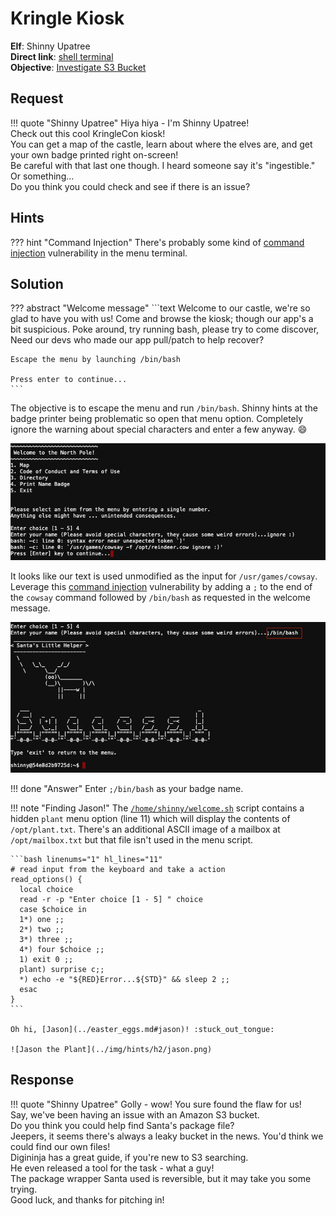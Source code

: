 # Kringle Kiosk

**Elf**: Shinny Upatree<br/>
**Direct link**: [shell terminal](https://docker2020.kringlecon.com/?challenge=shell&id=4f2daf97-8808-4e06-a007-54e0c2463bed)<br/>
**Objective**: [Investigate S3 Bucket](../objectives/o2.md)



## Request

!!! quote "Shinny Upatree"
    Hiya hiya - I'm Shinny Upatree!<br/>
    Check out this cool KringleCon kiosk!<br/>
    You can get a map of the castle, learn about where the elves are, and get your own badge printed right on-screen!<br/>
    Be careful with that last one though. I heard someone say it's "ingestible." Or something...<br/>
    Do you think you could check and see if there is an issue?


## Hints

??? hint "Command Injection"
    There's probably some kind of [command injection](https://owasp.org/www-community/attacks/Command_Injection) vulnerability in the menu terminal.


## Solution

??? abstract "Welcome message"
    ```text
    Welcome to our castle, we're so glad to have you with us!
    Come and browse the kiosk; though our app's a bit suspicious.
    Poke around, try running bash, please try to come discover,
    Need our devs who made our app pull/patch to help recover?

    Escape the menu by launching /bin/bash

    Press enter to continue...
    ```

The objective is to escape the menu and run `/bin/bash`. Shinny hints at the badge printer being problematic so open that menu option. Completely ignore the warning about special characters and enter a few anyway. :smile:

![Ignore warning](../img/hints/h2/ignore_warning.png)

It looks like our text is used unmodified as the input for `/usr/games/cowsay`. Leverage this [command injection](https://owasp.org/www-community/attacks/Command_Injection) vulnerability by adding a `;` to the end of the `cowsay` command followed by `/bin/bash` as requested in the welcome message.

![Solution](../img/hints/h2/solution.png)

!!! done "Answer"
    Enter `;/bin/bash` as your badge name.

!!! note "Finding Jason!"
    The [`/home/shinny/welcome.sh`](../artifacts/hints/h2/welcome.sh) script contains a hidden `plant` menu option (line 11) which will display the contents of `/opt/plant.txt`. There's an additional ASCII image of a mailbox at `/opt/mailbox.txt` but that file isn't used in the menu script.

    ```bash linenums="1" hl_lines="11"
    # read input from the keyboard and take a action
    read_options() {
      local choice
      read -r -p "Enter choice [1 - 5] " choice
      case $choice in
      1*) one ;;
      2*) two ;;
      3*) three ;;
      4*) four $choice ;;
      1) exit 0 ;;
      plant) surprise c;;
      *) echo -e "${RED}Error...${STD}" && sleep 2 ;;
      esac
    }
    ```

    Oh hi, [Jason](../easter_eggs.md#jason)! :stuck_out_tongue:

    ![Jason the Plant](../img/hints/h2/jason.png)


## Response

!!! quote "Shinny Upatree"
    Golly - wow! You sure found the flaw for us!<br/>
    Say, we've been having an issue with an Amazon S3 bucket.<br/>
    Do you think you could help find Santa's package file?<br/>
    Jeepers, it seems there's always a leaky bucket in the news. You'd think we could find our own files!<br/>
    Digininja has a great guide, if you're new to S3 searching.<br/>
    He even released a tool for the task - what a guy!<br/>
    The package wrapper Santa used is reversible, but it may take you some trying.<br/>
    Good luck, and thanks for pitching in!
